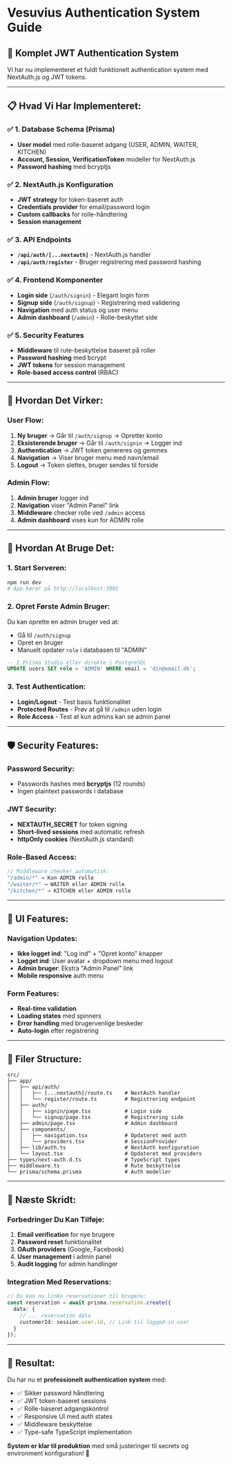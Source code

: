 # Vesuvius Authentication System Guide

## 🔐 **Komplet JWT Authentication System**

Vi har nu implementeret et fuldt funktionelt authentication system med NextAuth.js og JWT tokens.

---

## 📋 **Hvad Vi Har Implementeret:**

### ✅ **1. Database Schema (Prisma)**
- **User model** med rolle-baseret adgang (USER, ADMIN, WAITER, KITCHEN)
- **Account, Session, VerificationToken** modeller for NextAuth.js
- **Password hashing** med bcryptjs

### ✅ **2. NextAuth.js Konfiguration**
- **JWT strategy** for token-baseret auth
- **Credentials provider** for email/password login
- **Custom callbacks** for rolle-håndtering
- **Session management**

### ✅ **3. API Endpoints**
- **`/api/auth/[...nextauth]`** - NextAuth.js handler
- **`/api/auth/register`** - Bruger registrering med password hashing

### ✅ **4. Frontend Komponenter**
- **Login side** (`/auth/signin`) - Elegant login form
- **Signup side** (`/auth/signup`) - Registrering med validering
- **Navigation** med auth status og user menu
- **Admin dashboard** (`/admin`) - Rolle-beskyttet side

### ✅ **5. Security Features**
- **Middleware** til rute-beskyttelse baseret på roller
- **Password hashing** med bcrypt
- **JWT tokens** for session management
- **Role-based access control** (RBAC)

---

## 🎯 **Hvordan Det Virker:**

### **User Flow:**
1. **Ny bruger** → Går til `/auth/signup` → Opretter konto
2. **Eksisterende bruger** → Går til `/auth/signin` → Logger ind
3. **Authentication** → JWT token genereres og gemmes
4. **Navigation** → Viser bruger menu med navn/email
5. **Logout** → Token slettes, bruger sendes til forside

### **Admin Flow:**
1. **Admin bruger** logger ind
2. **Navigation** viser "Admin Panel" link
3. **Middleware** checker rolle ved `/admin` access
4. **Admin dashboard** vises kun for ADMIN rolle

---

## 🔧 **Hvordan At Bruge Det:**

### **1. Start Serveren:**
```bash
npm run dev
# App kører på http://localhost:3001
```

### **2. Opret Første Admin Bruger:**
Du kan oprette en admin bruger ved at:
- Gå til `/auth/signup`
- Opret en bruger
- Manuelt opdater `role` i databasen til "ADMIN"

```sql
-- I Prisma Studio eller direkte i PostgreSQL
UPDATE users SET role = 'ADMIN' WHERE email = 'din@email.dk';
```

### **3. Test Authentication:**
- **Login/Logout** - Test basis funktionalitet
- **Protected Routes** - Prøv at gå til `/admin` uden login
- **Role Access** - Test at kun admins kan se admin panel

---

## 🛡️ **Security Features:**

### **Password Security:**
- Passwords hashes med **bcryptjs** (12 rounds)
- Ingen plaintext passwords i database

### **JWT Security:**
- **NEXTAUTH_SECRET** for token signing
- **Short-lived sessions** med automatic refresh
- **httpOnly cookies** (NextAuth.js standard)

### **Role-Based Access:**
```typescript
// Middleware checker automatisk:
"/admin/*" → Kun ADMIN rolle
"/waiter/*" → WAITER eller ADMIN rolle  
"/kitchen/*" → KITCHEN eller ADMIN rolle
```

---

## 🎨 **UI Features:**

### **Navigation Updates:**
- **Ikke logget ind**: "Log ind" + "Opret konto" knapper
- **Logget ind**: User avatar + dropdown menu med logout
- **Admin bruger**: Ekstra "Admin Panel" link
- **Mobile responsive** auth menu

### **Form Features:**
- **Real-time validation**
- **Loading states** med spinners
- **Error handling** med brugervenlige beskeder
- **Auto-login** efter registrering

---

## 📂 **Filer Structure:**

```
src/
├── app/
│   ├── api/auth/
│   │   ├── [...nextauth]/route.ts    # NextAuth handler
│   │   └── register/route.ts         # Registrering endpoint
│   ├── auth/
│   │   ├── signin/page.tsx           # Login side
│   │   └── signup/page.tsx           # Registrering side
│   ├── admin/page.tsx                # Admin dashboard
│   ├── components/
│   │   ├── navigation.tsx            # Opdateret med auth
│   │   └── providers.tsx             # SessionProvider
│   ├── lib/auth.ts                   # NextAuth konfiguration
│   └── layout.tsx                    # Opdateret med providers
├── types/next-auth.d.ts              # TypeScript types
├── middleware.ts                     # Rute beskyttelse
└── prisma/schema.prisma              # Auth modeller
```

---

## 🚀 **Næste Skridt:**

### **Forbedringer Du Kan Tilføje:**
1. **Email verification** for nye brugere
2. **Password reset** funktionalitet  
3. **OAuth providers** (Google, Facebook)
4. **User management** i admin panel
5. **Audit logging** for admin handlinger

### **Integration Med Reservations:**
```typescript
// Du kan nu linke reservationer til brugere:
const reservation = await prisma.reservation.create({
  data: {
    // ... reservation data
    customerId: session.user.id, // Link til logged-in user
  }
});
```

---

## 🎉 **Resultat:**

Du har nu et **professionelt authentication system** med:
- ✅ Sikker password håndtering
- ✅ JWT token-baseret sessions  
- ✅ Rolle-baseret adgangskontrol
- ✅ Responsive UI med auth states
- ✅ Middleware beskyttelse
- ✅ Type-safe TypeScript implementation

**System er klar til produktion** med små justeringer til secrets og environment konfiguration! 🚀